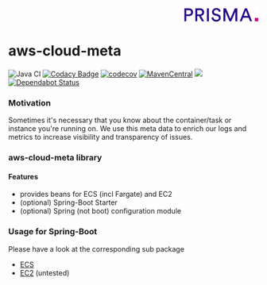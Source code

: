 <div align="right"><a target="myNextJob" href="https://www.prisma-capacity.eu/careers#job-offers">
    <img class="inline" src="prisma.png">
</a></div>

# aws-cloud-meta

![Java CI](https://github.com/prisma-capacity/aws-cloud-meta/workflows/Java%20CI/badge.svg?branch=master)
[![Codacy Badge](https://api.codacy.com/project/badge/Grade/333bfd567a6a447895212994b414f077)](https://app.codacy.com/gh/prisma-capacity/aws-cloud-meta?utm_source=github.com&utm_medium=referral&utm_content=prisma-capacity/aws-cloud-meta&utm_campaign=Badge_Grade_Settings)
[![codecov](https://codecov.io/gh/prisma-capacity/aws-cloud-meta/branch/master/graph/badge.svg)](https://codecov.io/gh/prisma-capacity/aws-cloud-meta)
[![MavenCentral](https://img.shields.io/maven-central/v/eu.prismacapacity/aws-cloud-meta)](http://search.maven.org/#search%7Cgav%7C1%7Cg%3A%22eu.prismacapacity%22)
<a href="https://www.apache.org/licenses/LICENSE-2.0">
    <img class="inline" src="https://img.shields.io/badge/license-ASL2-green.svg?style=flat">
</a>
[![Dependabot Status](https://api.dependabot.com/badges/status?host=github&repo=prisma-capacity/aws-cloud-meta)](https://dependabot.com)


### Motivation

Sometimes it's necessary that you know about the container/task or instance you're running on. We use this meta data to enrich 
our logs and metrics to increase visibility and transparency of issues.

### aws-cloud-meta library

#### Features
* provides beans for ECS (incl Fargate) and EC2
* (optional) Spring-Boot Starter
* (optional) Spring (not boot) configuration module 

### Usage for Spring-Boot

Please have a look at the corresponding sub package
* [ECS](aws-cloud-meta-spring-ecs/README.md)
* [EC2](aws-cloud-meta-spring-ec2/README.md) (untested) 